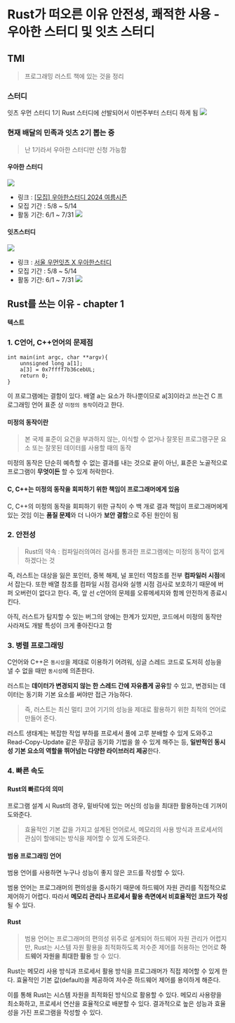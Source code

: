 # Rust가 떠오른 이유 안전성, 쾌적한 사용 - 우아한 스터디 및 잇츠 스터디

## TMI

> 프로그래밍 러스트 책에 있는 것을 정리

### 스터디

잇츠 우먼 스터디 1기 Rust 스터디에 선발되어서 이번주부터 스터디 하게 됨 ![](https://velog.velcdn.com/images/prettylee620/post/85b92868-c1f6-4adc-9a35-09151e151212/image.png)

### 현재 배달의 민족과 잇츠 2기 뽑는 중

> 난 1기라서 우아한 스터디만 신청 가능함

#### 우아한 스터디

![](https://velog.velcdn.com/images/prettylee620/post/93ca11cd-70c3-4f15-a235-9814e8705a11/image.png)

* 링크 : [\[모집\] 우아한스터디 2024 여름시즌](https://techblog.woowahan.com/17328/)
* 모집 기간 : 5/8 \~ 5/14
* 활동 기간: 6/1 \~ 7/31 ![](https://velog.velcdn.com/images/prettylee620/post/b5d68b3c-6436-4c1e-bb42-ef7a548e36ea/image.png)

#### 잇츠스터디

![](https://velog.velcdn.com/images/prettylee620/post/566c0379-5481-459d-b92e-b85ba2492089/image.png)

* 링크 : [서울 우먼잇츠 X 우아한스터디](https://puffy-stick-fa1.notion.site/X-5936365761834b0d9b99722d71515fd8)
* 모집 기간 : 5/8 \~ 5/14
* 활동 기간: 6/1 \~ 7/31 ![](https://velog.velcdn.com/images/prettylee620/post/988bbbc9-dee6-42f0-9beb-8cfe8be0e0ca/image.png)

## Rust를 쓰는 이유 - chapter 1

**텍스트**

### 1. C언어, C++언어의 문제점

```C언어
int main(int argc, char **argv){
	unnsigned long a[1];
    a[3] = 0x7ffff7b36cebUL;
    return 0;
}
```

이 프로그램에는 결함이 있다. 배열 a는 요소가 하나뿐이므로 a\[3]이라고 쓰는건 C 프로그래밍 언어 표준 상 `미정의 동작`이라고 한다.

#### 미정의 동작이란

> 본 국제 표준이 요건을 부과하지 않는, 이식할 수 없거나 잘못된 프로그램구문 요소 또는 잘못된 데이터를 사용할 때의 동작

미정의 동작은 단순히 예측할 수 없는 결과를 내는 것으로 끝이 아닌, 표준은 노골적으로 프로그램이 **무엇이든** 할 수 있게 허락한다.

#### C, C++는 미정의 동작을 회피하기 위한 책임이 프로그래머에게 있음

C, C++의 미정의 동작을 회피하기 위한 규칙이 수 백 개로 결과 책임이 프로그래머에게 있는 것임 이는 **품질 문제**와 더 나아가 **보안 결함**으로 주된 원인이 됨

### 2. 안전성

> Rust의 약속 : 컴파일러의여러 검사를 통과한 프로그램에는 미정의 동작이 없게 하겠다는 것

즉, 러스트는 대상을 잃은 포인터, 중복 해제, 널 포인터 역참조를 전부 **컴파일러 시점**에서 잡는다. 또한 배열 참조를 컴파일 시점 검사와 실행 시점 검사로 보호하기 때문에 버퍼 오버런이 없다고 한다. 즉, 앞 선 c언어의 문제를 오류메세지와 함께 안전하게 종료시킨다.

아직, 러스트가 탐지할 수 있는 버그의 양에는 한계가 있지만, 코드에서 미정의 동작만 사라져도 개발 특성이 크게 좋아진다고 함

### 3. 병렬 프로그래밍

C언어와 C++은 `동시성`을 제대로 이용하기 어려워, 싱글 스레드 코드로 도저히 성능을 낼 수 없을 때만 `동시성`에 의존한다.

러스트는 **데이터가 변경되지 않는 한 스레드 간에 자유롭게 공유**할 수 있고, 변경되는 데이터는 동기화 기본 요소를 써야만 접근 가능하다.

> 즉, 러스트는 최신 멀티 코어 기기의 성능을 제대로 활용하기 위한 최적의 언어로 만들어 준다.

러스트 생태계는 복잡한 작업 부하를 프로세서 풀에 고루 분배할 수 있게 도와주고 Read-Copy-Update 같은 무잠금 동기화 기법을 쓸 수 있게 해주는 등, **일반적인 동시성 기본 요소의 역할을 뛰어넘는 다양한 라이브러리 제공**한다.

### 4. 빠른 속도

#### Rust의 빠르다의 의미

프로그램 설계 시 Rust의 경우, 밑바닥에 있는 머신의 성능을 최대한 활용하는데 기꺼이 도와준다.

> 효율적인 기본 값을 가지고 설계된 언어로서, 메모리의 사용 방식과 프로세서의 관심이 할애되는 방식을 제어할 수 있게 도와준다.

#### 범용 프로그래밍 언어

범용 언어를 사용하면 누구나 성능이 좋지 않은 코드를 작성할 수 있다.

범용 언어는 프로그래머의 편의성을 중시하기 때문에 하드웨어 자원 관리를 직접적으로 제어하기 어렵다. 따라서 **메모리 관리나 프로세서 활용 측면에서 비효율적인 코드가 작성**될 수 있다.

#### Rust

> 범용 언어는 프로그래머의 편의성 위주로 설계되어 하드웨어 자원 관리가 어렵지만, Rust는 시스템 자원 활용을 최적화하도록 저수준 제어를 허용하는 언어로 **하드웨어 자원을 최대한 활용** 할 수 있다.

Rust는 메모리 사용 방식과 프로세서 활용 방식을 프로그래머가 직접 제어할 수 있게 한다. 효율적인 기본 값(default)을 제공하여 저수준 하드웨어 제어를 용이하게 해준다.

이를 통해 Rust는 시스템 자원을 최적화된 방식으로 활용할 수 있다. 메모리 사용량을 최소화하고, 프로세서 연산을 효율적으로 배분할 수 있다. 결과적으로 높은 성능과 효율성을 가진 프로그램을 작성할 수 있다.
